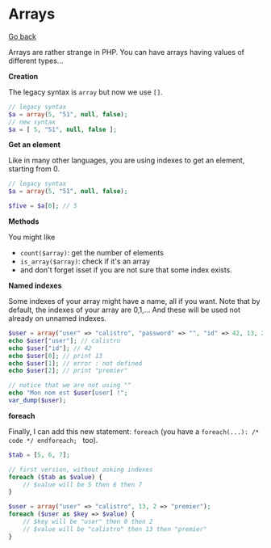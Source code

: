 # Arrays

[Go back](..)

Arrays are rather strange in PHP. You can have
arrays having values of different types...

<div class="sr"></div>

**Creation**

The legacy syntax is ``array`` but now we use `[]`.

```php
// legacy syntax
$a = array(5, "51", null, false);
// new syntax
$a = [ 5, "51", null, false ];
```

<div class="sl"></div>

**Get an element**

Like in many other languages, you are using indexes
to get an element, starting from 0.

```php
// legacy syntax
$a = array(5, "51", null, false);

$five = $a[0]; // 5
```

<div class="sl"></div>

**Methods**

You might like 

* ``count($array)``: get the number of elements
* ``is_array($array)``: check if it's an array
* and don't forget isset if you are not sure
that some index exists.

<div class="sl"></div>

**Named indexes**

Some indexes of your array might have a name, all if you want.
Note that by default, the indexes of your array
are 0,1,... And these will be used not already
on unnamed indexes.

```php
$user = array("user" => "calistro", "password" => "", "id" => 42, 13, 2 => "premier");
echo $user["user"]; // calistro
echo $user["id"]; // 42
echo $user[0]; // print 13
echo $user[1]; // error : not defined
echo $user[2]; // print "premier"

// notice that we are not using ""
echo "Mon nom est $user[user] !";
var_dump($user);
```

<div class="sl"></div>

**foreach**

Finally, I can add this new statement: ``foreach``
(you have a `foreach(...): /* code */ endforeach; ` too).

```php
$tab = [5, 6, 7];

// first version, without asking indexes
foreach ($tab as $value) {
    // $value will be 5 then 6 then 7
}

$user = array("user" => "calistro", 13, 2 => "premier");
foreach ($user as $key => $value) {
    // $key will be "user" then 0 then 2
    // $value will be "calistro" then 13 then "premier"
}
```